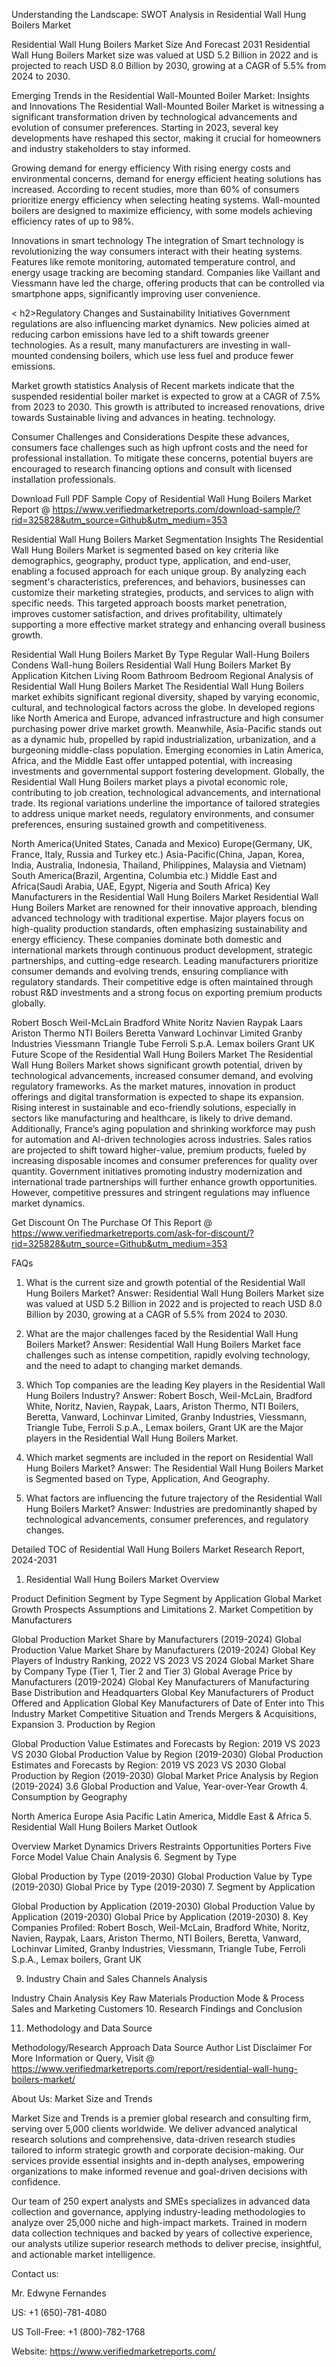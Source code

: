 Understanding the Landscape: SWOT Analysis in Residential Wall Hung Boilers Market


Residential Wall Hung Boilers Market Size And Forecast 2031
Residential Wall Hung Boilers Market size was valued at USD 5.2 Billion in 2022 and is projected to reach USD 8.0 Billion by 2030, growing at a CAGR of 5.5% from 2024 to 2030.

Emerging Trends in the Residential Wall-Mounted Boiler Market: Insights and Innovations
The Residential Wall-Mounted Boiler Market is witnessing a significant transformation driven by technological advancements and evolution of consumer preferences. Starting in 2023, several key developments have reshaped this sector, making it crucial for homeowners and industry stakeholders to stay informed.

Growing demand for energy efficiency
With rising energy costs and environmental concerns, demand for energy efficient heating solutions has increased. According to recent studies, more than 60% of consumers prioritize energy efficiency when selecting heating systems. Wall-mounted boilers are designed to maximize efficiency, with some models achieving efficiency rates of up to 98%.

Innovations in smart technology
The integration of Smart technology is revolutionizing the way consumers interact with their heating systems. Features like remote monitoring, automated temperature control, and energy usage tracking are becoming standard. Companies like Vaillant and Viessmann have led the charge, offering products that can be controlled via smartphone apps, significantly improving user convenience.

< h2>Regulatory Changes and Sustainability Initiatives
Government regulations are also influencing market dynamics. New policies aimed at reducing carbon emissions have led to a shift towards greener technologies. As a result, many manufacturers are investing in wall-mounted condensing boilers, which use less fuel and produce fewer emissions.

Market growth statistics
Analysis of Recent markets indicate that the suspended residential boiler market is expected to grow at a CAGR of 7.5% from 2023 to 2030. This growth is attributed to increased renovations, drive towards Sustainable living and advances in heating. technology.

Consumer Challenges and Considerations
Despite these advances, consumers face challenges such as high upfront costs and the need for professional installation. To mitigate these concerns, potential buyers are encouraged to research financing options and consult with licensed installation professionals.

Download Full PDF Sample Copy of Residential Wall Hung Boilers Market Report @ https://www.verifiedmarketreports.com/download-sample/?rid=325828&utm_source=Github&utm_medium=353

Residential Wall Hung Boilers Market Segmentation Insights
The Residential Wall Hung Boilers Market is segmented based on key criteria like demographics, geography, product type, application, and end-user, enabling a focused approach for each unique group. By analyzing each segment's characteristics, preferences, and behaviors, businesses can customize their marketing strategies, products, and services to align with specific needs. This targeted approach boosts market penetration, improves customer satisfaction, and drives profitability, ultimately supporting a more effective market strategy and enhancing overall business growth.

Residential Wall Hung Boilers Market By Type
Regular Wall-Hung Boilers
Condens Wall-hung Boilers
Residential Wall Hung Boilers Market By Application
Kitchen
Living Room
Bathroom
Bedroom
Regional Analysis of Residential Wall Hung Boilers Market
The Residential Wall Hung Boilers market exhibits significant regional diversity, shaped by varying economic, cultural, and technological factors across the globe. In developed regions like North America and Europe, advanced infrastructure and high consumer purchasing power drive market growth. Meanwhile, Asia-Pacific stands out as a dynamic hub, propelled by rapid industrialization, urbanization, and a burgeoning middle-class population. Emerging economies in Latin America, Africa, and the Middle East offer untapped potential, with increasing investments and governmental support fostering development. Globally, the Residential Wall Hung Boilers market plays a pivotal economic role, contributing to job creation, technological advancements, and international trade. Its regional variations underline the importance of tailored strategies to address unique market needs, regulatory environments, and consumer preferences, ensuring sustained growth and competitiveness.

North America(United States, Canada and Mexico)
Europe(Germany, UK, France, Italy, Russia and Turkey etc.)
Asia-Pacific(China, Japan, Korea, India, Australia, Indonesia, Thailand, Philippines, Malaysia and Vietnam)
South America(Brazil, Argentina, Columbia etc.)
Middle East and Africa(Saudi Arabia, UAE, Egypt, Nigeria and South Africa)
Key Manufacturers in the Residential Wall Hung Boilers Market
Residential Wall Hung Boilers Market are renowned for their innovative approach, blending advanced technology with traditional expertise. Major players focus on high-quality production standards, often emphasizing sustainability and energy efficiency. These companies dominate both domestic and international markets through continuous product development, strategic partnerships, and cutting-edge research. Leading manufacturers prioritize consumer demands and evolving trends, ensuring compliance with regulatory standards. Their competitive edge is often maintained through robust R&D investments and a strong focus on exporting premium products globally.

Robert Bosch
Weil-McLain
Bradford White
Noritz
Navien
Raypak
Laars
Ariston Thermo
NTI Boilers
Beretta
Vanward
Lochinvar Limited
Granby Industries
Viessmann
Triangle Tube
Ferroli S.p.A.
Lemax boilers
Grant UK
Future Scope of the Residential Wall Hung Boilers Market
The Residential Wall Hung Boilers Market shows significant growth potential, driven by technological advancements, increased consumer demand, and evolving regulatory frameworks. As the market matures, innovation in product offerings and digital transformation is expected to shape its expansion. Rising interest in sustainable and eco-friendly solutions, especially in sectors like manufacturing and healthcare, is likely to drive demand. Additionally, France’s aging population and shrinking workforce may push for automation and AI-driven technologies across industries. Sales ratios are projected to shift toward higher-value, premium products, fueled by increasing disposable incomes and consumer preferences for quality over quantity. Government initiatives promoting industry modernization and international trade partnerships will further enhance growth opportunities. However, competitive pressures and stringent regulations may influence market dynamics.

Get Discount On The Purchase Of This Report @ https://www.verifiedmarketreports.com/ask-for-discount/?rid=325828&utm_source=Github&utm_medium=353

FAQs
1. What is the current size and growth potential of the Residential Wall Hung Boilers Market?
Answer: Residential Wall Hung Boilers Market size was valued at USD 5.2 Billion in 2022 and is projected to reach USD 8.0 Billion by 2030, growing at a CAGR of 5.5% from 2024 to 2030.

2. What are the major challenges faced by the Residential Wall Hung Boilers Market?
Answer: Residential Wall Hung Boilers Market face challenges such as intense competition, rapidly evolving technology, and the need to adapt to changing market demands.

3. Which Top companies are the leading Key players in the Residential Wall Hung Boilers Industry?
Answer: Robert Bosch, Weil-McLain, Bradford White, Noritz, Navien, Raypak, Laars, Ariston Thermo, NTI Boilers, Beretta, Vanward, Lochinvar Limited, Granby Industries, Viessmann, Triangle Tube, Ferroli S.p.A., Lemax boilers, Grant UK are the Major players in the Residential Wall Hung Boilers Market.

4. Which market segments are included in the report on Residential Wall Hung Boilers Market?
Answer: The Residential Wall Hung Boilers Market is Segmented based on Type, Application, And Geography.

5. What factors are influencing the future trajectory of the Residential Wall Hung Boilers Market?
Answer: Industries are predominantly shaped by technological advancements, consumer preferences, and regulatory changes.

Detailed TOC of Residential Wall Hung Boilers Market Research Report, 2024-2031
1. Residential Wall Hung Boilers Market Overview

Product Definition
Segment by Type
Segment by Application
Global Market Growth Prospects
Assumptions and Limitations
2. Market Competition by Manufacturers

Global Production Market Share by Manufacturers (2019-2024)
Global Production Value Market Share by Manufacturers (2019-2024)
Global Key Players of Industry Ranking, 2022 VS 2023 VS 2024
Global Market Share by Company Type (Tier 1, Tier 2 and Tier 3)
Global Average Price by Manufacturers (2019-2024)
Global Key Manufacturers of Manufacturing Base Distribution and Headquarters
Global Key Manufacturers of Product Offered and Application
Global Key Manufacturers of Date of Enter into This Industry
Market Competitive Situation and Trends
Mergers & Acquisitions, Expansion
3. Production by Region

Global Production Value Estimates and Forecasts by Region: 2019 VS 2023 VS 2030
Global Production Value by Region (2019-2030)
Global Production Estimates and Forecasts by Region: 2019 VS 2023 VS 2030
Global Production by Region (2019-2030)
Global Market Price Analysis by Region (2019-2024) 3.6 Global Production and Value, Year-over-Year Growth
4. Consumption by Geography

North America
Europe
Asia Pacific
Latin America, Middle East & Africa
5. Residential Wall Hung Boilers Market Outlook

Overview
Market Dynamics
Drivers
Restraints
Opportunities
Porters Five Force Model
Value Chain Analysis 
6. Segment by Type

Global Production by Type (2019-2030)
Global Production Value by Type (2019-2030)
Global Price by Type (2019-2030)
7. Segment by Application

Global Production by Application (2019-2030)
Global Production Value by Application (2019-2030)
Global Price by Application (2019-2030)
8. Key Companies Profiled: Robert Bosch, Weil-McLain, Bradford White, Noritz, Navien, Raypak, Laars, Ariston Thermo, NTI Boilers, Beretta, Vanward, Lochinvar Limited, Granby Industries, Viessmann, Triangle Tube, Ferroli S.p.A., Lemax boilers, Grant UK

9. Industry Chain and Sales Channels Analysis

Industry Chain Analysis
Key Raw Materials
Production Mode & Process
Sales and Marketing
Customers
10. Research Findings and Conclusion

11. Methodology and Data Source

Methodology/Research Approach
Data Source
Author List
Disclaimer
For More Information or Query, Visit @ https://www.verifiedmarketreports.com/report/residential-wall-hung-boilers-market/

About Us: Market Size and Trends

Market Size and Trends is a premier global research and consulting firm, serving over 5,000 clients worldwide. We deliver advanced analytical research solutions and comprehensive, data-driven research studies tailored to inform strategic growth and corporate decision-making. Our services provide essential insights and in-depth analyses, empowering organizations to make informed revenue and goal-driven decisions with confidence.

Our team of 250 expert analysts and SMEs specializes in advanced data collection and governance, applying industry-leading methodologies to analyze over 25,000 niche and high-impact markets. Trained in modern data collection techniques and backed by years of collective experience, our analysts utilize superior research methods to deliver precise, insightful, and actionable market intelligence.

Contact us:

Mr. Edwyne Fernandes

US: +1 (650)-781-4080

US Toll-Free: +1 (800)-782-1768

Website: https://www.verifiedmarketreports.com/

